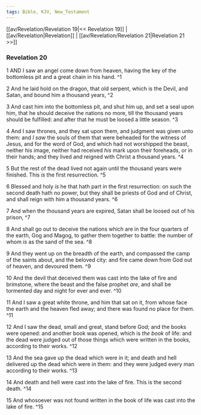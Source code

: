 ```yaml
---
tags: Bible, KJV, New_Testament
---
```


[[av/Revelation/Revelation 19|<< Revelation 19]] | [[av/Revelation|Revelation]] | [[av/Revelation/Revelation 21|Revelation 21 >>]]

### Revelation 20

1 AND I saw an angel come down from heaven, having the key of the bottomless pit and a great chain in his hand. ^1

2 And he laid hold on the dragon, that old serpent, which is the Devil, and Satan, and bound him a thousand years, ^2

3 And cast him into the bottomless pit, and shut him up, and set a seal upon him, that he should deceive the nations no more, till the thousand years should be fulfilled: and after that he must be loosed a little season. ^3

4 And I saw thrones, and they sat upon them, and judgment was given unto them: and _I_ _saw_ the souls of them that were beheaded for the witness of Jesus, and for the word of God, and which had not worshipped the beast, neither his image, neither had received _his_ mark upon their foreheads, or in their hands; and they lived and reigned with Christ a thousand years. ^4

5 But the rest of the dead lived not again until the thousand years were finished. This _is_ the first resurrection. ^5

6 Blessed and holy _is_ he that hath part in the first resurrection: on such the second death hath no power, but they shall be priests of God and of Christ, and shall reign with him a thousand years. ^6

7 And when the thousand years are expired, Satan shall be loosed out of his prison, ^7

8 And shall go out to deceive the nations which are in the four quarters of the earth, Gog and Magog, to gather them together to battle: the number of whom _is_ as the sand of the sea. ^8

9 And they went up on the breadth of the earth, and compassed the camp of the saints about, and the beloved city: and fire came down from God out of heaven, and devoured them. ^9

10 And the devil that deceived them was cast into the lake of fire and brimstone, where the beast and the false prophet _are_, and shall be tormented day and night for ever and ever. ^10

11 And I saw a great white throne, and him that sat on it, from whose face the earth and the heaven fled away; and there was found no place for them. ^11

12 And I saw the dead, small and great, stand before God; and the books were opened: and another book was opened, which is _the_ _book_ of life: and the dead were judged out of those things which were written in the books, according to their works. ^12

13 And the sea gave up the dead which were in it; and death and hell delivered up the dead which were in them: and they were judged every man according to their works. ^13

14 And death and hell were cast into the lake of fire. This is the second death. ^14

15 And whosoever was not found written in the book of life was cast into the lake of fire. ^15
